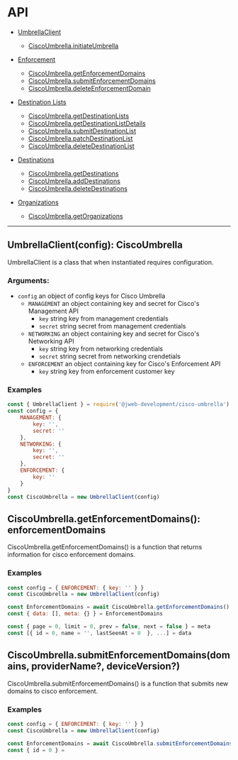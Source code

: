 # API

- [UmbrellaClient]()
    - [CiscoUmbrella.initiateUmbrella](#umbrellaclient(config):-ciscoumbrella)

- [Enforcement]()
    - [CiscoUmbrella.getEnforcementDomains](#ciscoumbrella.getenforcementdomains():-enforcementdomains)
    - [CiscoUmbrella.submitEnforcementDomains]()
    - [CiscoUmbrella.deleteEnforcementDomain]()

- [Destination Lists]()
    - [CiscoUmbrella.getDestinationLists]()
    - [CiscoUmbrella.getDestinationListDetails]()
    - [CiscoUmbrella.submitDestinationList]()
    - [CiscoUmbrella.patchDestinationList]()
    - [CiscoUmbrella.deleteDestinationList]()

- [Destinations]()
    - [CiscoUmbrella.getDestinations]()
    - [CiscoUmbrella.addDestinations]()
    - [CiscoUmbrella.deleteDestinations]()

- [Organizations]()
    - [CiscoUmbrella.getOrganizations]()

---

## UmbrellaClient(config): CiscoUmbrella

UmbrellaClient is a class that when instantiated requires configuration.

### Arguments:
- `config` an object of config keys for Cisco Umbrella
    - `MANAGEMENT` an object containing key and secret for Cisco's Management API
        - `key` string key from management credentials
        - `secret` string secret from management credentials
    - `NETWORKING` an object containing key and secret for Cisco's Networking API
        - `key` string key from networking credentials
        - `secret` string secret from networking crendetials
    - `ENFORCEMENT` an object containing key for Cisco's Enforcement API
        - `key` string key from enforcement customer key

### Examples
```js
const { UmbrellaClient } = require('@jweb-development/cisco-umbrella')
const config = {
    MANAGEMENT: {
        key: '',
        secret: ''
    },
    NETWORKING: {
        key: '',
        secret: ''
    },
    ENFORCEMENT: {
        key: ''
    }
}
const CiscoUmbrella = new UmbrellaClient(config)
```

## CiscoUmbrella.getEnforcementDomains(): enforcementDomains

CiscoUmbrella.getEnforcementDomains() is a function that returns information for cisco enforcement domains.

### Examples
```js
const config = { ENFORCEMENT: { key: '' } }
const CiscoUmbrella = new UmbrellaClient(config)

const EnforcementDomains = await CiscoUmbrella.getEnforcementDomains()
const { data: [], meta: {} } = EnforcementDomains

const { page = 0, limit = 0, prev = false, next = false } = meta
const [{ id = 0, name = '', lastSeenAt = 0  }, ...] = data
```

## CiscoUmbrella.submitEnforcementDomains(domains, providerName?, deviceVersion?)

CiscoUmbrella.submitEnforcementDomains() is a function that submits new domains to cisco enforcement.

### Examples
```js
const config = { ENFORCEMENT: { key: '' } }
const CiscoUmbrella = new UmbrellaClient(config)

const EnforcementDomains = await CiscoUmbrella.submitEnforcementDomains(domains, providerName, deviceVersion)
const { id = 0 } = 
```